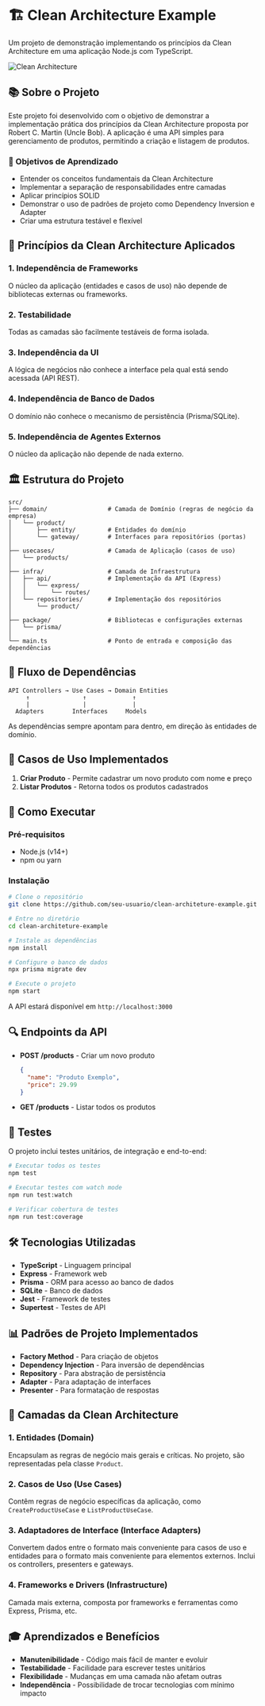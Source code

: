 # 🏗️ Clean Architecture Example

Um projeto de demonstração implementando os princípios da Clean Architecture em uma aplicação Node.js com TypeScript.

![Clean Architecture](https://blog.cleancoder.com/uncle-bob/images/2012-08-13-the-clean-architecture/CleanArchitecture.jpg)

## 📚 Sobre o Projeto

Este projeto foi desenvolvido com o objetivo de demonstrar a implementação prática dos princípios da Clean Architecture proposta por Robert C. Martin (Uncle Bob). A aplicação é uma API simples para gerenciamento de produtos, permitindo a criação e listagem de produtos.

### 🎯 Objetivos de Aprendizado

- Entender os conceitos fundamentais da Clean Architecture
- Implementar a separação de responsabilidades entre camadas
- Aplicar princípios SOLID
- Demonstrar o uso de padrões de projeto como Dependency Inversion e Adapter
- Criar uma estrutura testável e flexível

## 🧩 Princípios da Clean Architecture Aplicados

### 1. Independência de Frameworks

O núcleo da aplicação (entidades e casos de uso) não depende de bibliotecas externas ou frameworks.

### 2. Testabilidade

Todas as camadas são facilmente testáveis de forma isolada.

### 3. Independência da UI

A lógica de negócios não conhece a interface pela qual está sendo acessada (API REST).

### 4. Independência de Banco de Dados

O domínio não conhece o mecanismo de persistência (Prisma/SQLite).

### 5. Independência de Agentes Externos

O núcleo da aplicação não depende de nada externo.

## 🏛️ Estrutura do Projeto

```
src/
├── domain/                 # Camada de Domínio (regras de negócio da empresa)
│   └── product/
│       ├── entity/         # Entidades do domínio
│       └── gateway/        # Interfaces para repositórios (portas)
│
├── usecases/               # Camada de Aplicação (casos de uso)
│   └── products/
│
├── infra/                  # Camada de Infraestrutura
│   ├── api/                # Implementação da API (Express)
│   │   └── express/
│   │       └── routes/
│   └── repositories/       # Implementação dos repositórios
│       └── product/
│
├── package/                # Bibliotecas e configurações externas
│   └── prisma/
│
└── main.ts                 # Ponto de entrada e composição das dependências
```

## 🔄 Fluxo de Dependências

```
API Controllers → Use Cases → Domain Entities
     ↑               ↑             ↑
     |               |             |
  Adapters        Interfaces     Models
```

As dependências sempre apontam para dentro, em direção às entidades de domínio.

## 📱 Casos de Uso Implementados

1. **Criar Produto** - Permite cadastrar um novo produto com nome e preço
2. **Listar Produtos** - Retorna todos os produtos cadastrados

## 🚀 Como Executar

### Pré-requisitos

- Node.js (v14+)
- npm ou yarn

### Instalação

```bash
# Clone o repositório
git clone https://github.com/seu-usuario/clean-architeture-example.git

# Entre no diretório
cd clean-architeture-example

# Instale as dependências
npm install

# Configure o banco de dados
npx prisma migrate dev

# Execute o projeto
npm start
```

A API estará disponível em `http://localhost:3000`

## 🔍 Endpoints da API

- **POST /products** - Criar um novo produto
  ```json
  {
    "name": "Produto Exemplo",
    "price": 29.99
  }
  ```

- **GET /products** - Listar todos os produtos

## 🧪 Testes

O projeto inclui testes unitários, de integração e end-to-end:

```bash
# Executar todos os testes
npm test

# Executar testes com watch mode
npm run test:watch

# Verificar cobertura de testes
npm run test:coverage
```

## 🛠️ Tecnologias Utilizadas

- **TypeScript** - Linguagem principal
- **Express** - Framework web
- **Prisma** - ORM para acesso ao banco de dados
- **SQLite** - Banco de dados
- **Jest** - Framework de testes
- **Supertest** - Testes de API

## 📊 Padrões de Projeto Implementados

- **Factory Method** - Para criação de objetos
- **Dependency Injection** - Para inversão de dependências
- **Repository** - Para abstração de persistência
- **Adapter** - Para adaptação de interfaces
- **Presenter** - Para formatação de respostas

## 📐 Camadas da Clean Architecture

### 1. Entidades (Domain)

Encapsulam as regras de negócio mais gerais e críticas. No projeto, são representadas pela classe `Product`.

### 2. Casos de Uso (Use Cases)

Contêm regras de negócio específicas da aplicação, como `CreateProductUseCase` e `ListProductUseCase`.

### 3. Adaptadores de Interface (Interface Adapters)

Convertem dados entre o formato mais conveniente para casos de uso e entidades para o formato mais conveniente para elementos externos. Inclui os controllers, presenters e gateways.

### 4. Frameworks e Drivers (Infrastructure)

Camada mais externa, composta por frameworks e ferramentas como Express, Prisma, etc.

## 🎓 Aprendizados e Benefícios

- **Manutenibilidade** - Código mais fácil de manter e evoluir
- **Testabilidade** - Facilidade para escrever testes unitários
- **Flexibilidade** - Mudanças em uma camada não afetam outras
- **Independência** - Possibilidade de trocar tecnologias com mínimo impacto
```
